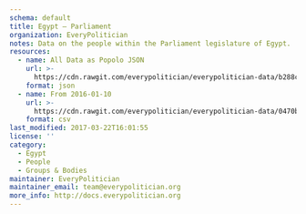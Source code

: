 ```yaml
---
schema: default
title: Egypt — Parliament
organization: EveryPolitician
notes: Data on the people within the Parliament legislature of Egypt.
resources:
  - name: All Data as Popolo JSON
    url: >-
      https://cdn.rawgit.com/everypolitician/everypolitician-data/b288cee49266960db81bcaa8a15d38700fdea994/data/Egypt/Parliament/ep-popolo-v1.0.json
    format: json
  - name: From 2016-01-10
    url: >-
      https://cdn.rawgit.com/everypolitician/everypolitician-data/0470b97ec2f1f3045c6d47fc5d9b4c505fc5b247/data/Egypt/Parliament/term-2015.csv
    format: csv
last_modified: 2017-03-22T16:01:55
license: ''
category:
  - Egypt
  - People
  - Groups & Bodies
maintainer: EveryPolitician
maintainer_email: team@everypolitician.org
more_info: http://docs.everypolitician.org
---
```


